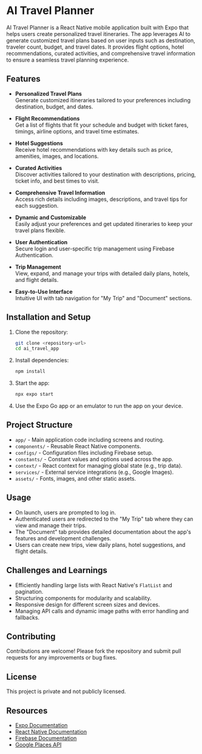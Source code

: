 # AI Travel Planner

AI Travel Planner is a React Native mobile application built with Expo that helps users create personalized travel itineraries. The app leverages AI to generate customized travel plans based on user inputs such as destination, traveler count, budget, and travel dates. It provides flight options, hotel recommendations, curated activities, and comprehensive travel information to ensure a seamless travel planning experience.

## Features

- **Personalized Travel Plans**  
  Generate customized itineraries tailored to your preferences including destination, budget, and dates.

- **Flight Recommendations**  
  Get a list of flights that fit your schedule and budget with ticket fares, timings, airline options, and travel time estimates.

- **Hotel Suggestions**  
  Receive hotel recommendations with key details such as price, amenities, images, and locations.

- **Curated Activities**  
  Discover activities tailored to your destination with descriptions, pricing, ticket info, and best times to visit.

- **Comprehensive Travel Information**  
  Access rich details including images, descriptions, and travel tips for each suggestion.

- **Dynamic and Customizable**  
  Easily adjust your preferences and get updated itineraries to keep your travel plans flexible.

- **User Authentication**  
  Secure login and user-specific trip management using Firebase Authentication.

- **Trip Management**  
  View, expand, and manage your trips with detailed daily plans, hotels, and flight details.

- **Easy-to-Use Interface**  
  Intuitive UI with tab navigation for "My Trip" and "Document" sections.

## Installation and Setup

1. Clone the repository:

   ```bash
   git clone <repository-url>
   cd ai_travel_app
   ```

2. Install dependencies:

   ```bash
   npm install
   ```

3. Start the app:

   ```bash
   npx expo start
   ```

4. Use the Expo Go app or an emulator to run the app on your device.

## Project Structure

- `app/` - Main application code including screens and routing.
- `components/` - Reusable React Native components.
- `configs/` - Configuration files including Firebase setup.
- `constants/` - Constant values and options used across the app.
- `context/` - React context for managing global state (e.g., trip data).
- `services/` - External service integrations (e.g., Google Images).
- `assets/` - Fonts, images, and other static assets.

## Usage

- On launch, users are prompted to log in.
- Authenticated users are redirected to the "My Trip" tab where they can view and manage their trips.
- The "Document" tab provides detailed documentation about the app's features and development challenges.
- Users can create new trips, view daily plans, hotel suggestions, and flight details.

## Challenges and Learnings

- Efficiently handling large lists with React Native's `FlatList` and pagination.
- Structuring components for modularity and scalability.
- Responsive design for different screen sizes and devices.
- Managing API calls and dynamic image paths with error handling and fallbacks.

## Contributing

Contributions are welcome! Please fork the repository and submit pull requests for any improvements or bug fixes.

## License

This project is private and not publicly licensed.

## Resources

- [Expo Documentation](https://docs.expo.dev/)
- [React Native Documentation](https://reactnative.dev/)
- [Firebase Documentation](https://firebase.google.com/docs)
- [Google Places API](https://developers.google.com/maps/documentation/places/web-service/overview)
